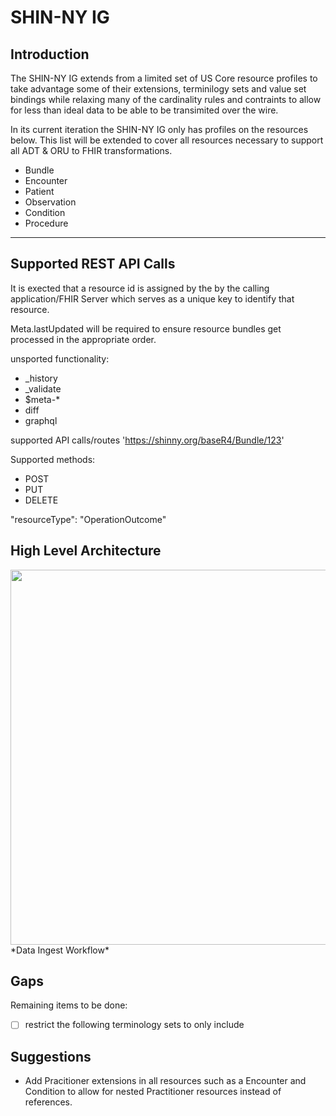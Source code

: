 # SHIN-NY IG

## Introduction
The SHIN-NY IG extends from a limited set of US Core resource profiles to take advantage some of their extensions, terminilogy sets and value set bindings while relaxing many of the cardinality rules and contraints to allow for less than ideal data to be able to be transimited over the wire.  

In its current iteration the SHIN-NY IG only has profiles on the resources below.  This list will be extended to cover all resources necessary to support all ADT & ORU to FHIR transformations.

- Bundle
- Encounter
- Patient
- Observation
- Condition
- Procedure

---

## Supported REST API Calls
It is exected that a resource id is assigned by the by the calling application/FHIR Server which serves as a unique key to identify that resource.

Meta.lastUpdated will be required to ensure resource bundles get processed in the appropriate order.

unsported functionality:
- _history 
- _validate
- $meta-*
- diff
- graphql

supported API calls/routes 
'https://shinny.org/baseR4/Bundle/123'

Supported methods:
- POST
- PUT
- DELETE

"resourceType": "OperationOutcome"

## High Level Architecture
<!-- ![](/Users/emmanuel.bacolas/app/SHIN-NY-IG/input/pagecontent/data_lake_architecture.png) -->
<!-- *Data Ingest Workflow* -->


<img src="/Users/emmanuel.bacolas/app/SHIN-NY-IG/input/pagecontent/data_lake_architecture.png"  width="1200" height="600">
*Data Ingest Workflow* 


## Gaps 

Remaining items to be done:
- [ ] restrict the following terminology sets to only include

## Suggestions

- Add Pracitioner extensions in all resources such as a Encounter and Condition to allow for nested Practitioner resources instead of references.